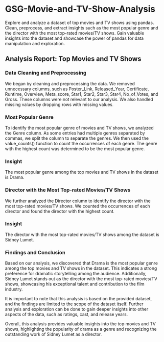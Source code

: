 # GSG-Movie-and-TV-Show-Analysis
Explore and analyze a dataset of top movies and TV shows using pandas. Clean, preprocess, and extract insights such as the most popular genre and the director with the most top-rated movies/TV shows. Gain valuable insights into the dataset and showcase the power of pandas for data manipulation and exploration.


## Analysis Report: Top Movies and TV Shows
### Data Cleaning and Preprocessing

We began by cleaning and preprocessing the data. We removed unnecessary columns, such as Poster_Link, Released_Year, Certificate, Runtime, Overview, Meta_score, Star1, Star2, Star3, Star4, No_of_Votes, and Gross. These columns were not relevant to our analysis. We also handled missing values by dropping rows with missing values.

### Most Popular Genre

To identify the most popular genre of movies and TV shows, we analyzed the Genre column. As some entries had multiple genres separated by commas, we split the column to separate the genres. We then used the value_counts() function to count the occurrences of each genre. The genre with the highest count was determined to be the most popular genre.

### Insight

The most popular genre among the top movies and TV shows in the dataset is Drama.

### Director with the Most Top-rated Movies/TV Shows

We further analyzed the Director column to identify the director with the most top-rated movies/TV shows. We counted the occurrences of each director and found the director with the highest count.

### Insight

The director with the most top-rated movies/TV shows among the dataset is Sidney Lumet.

### Findings and Conclusion

Based on our analysis, we discovered that Drama is the most popular genre among the top movies and TV shows in the dataset. This indicates a strong preference for dramatic storytelling among the audience. Additionally, Sidney Lumet stands out as the director with the most top-rated movies/TV shows, showcasing his exceptional talent and contribution to the film industry.

It is important to note that this analysis is based on the provided dataset, and the findings are limited to the scope of the dataset itself. Further analysis and exploration can be done to gain deeper insights into other aspects of the data, such as ratings, cast, and release years.

Overall, this analysis provides valuable insights into the top movies and TV shows, highlighting the popularity of drama as a genre and recognizing the outstanding work of Sidney Lumet as a director.
